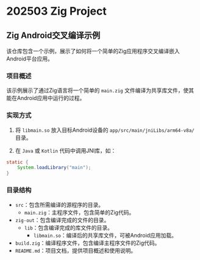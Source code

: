 # 202503 Zig Project

## Zig Android交叉编译示例

该仓库包含一个示例，展示了如何将一个简单的Zig应用程序交叉编译嵌入Android平台应用。

### 项目概述

该示例展示了通过Zig语言将一个简单的 `main.zig` 文件编译为共享库文件，使其能在Android应用中运行的过程。

### 实现方式

1. 将 `libmain.so` 放入目标Android设备的 `app/src/main/jniLibs/arm64-v8a/` 目录。

2. 在 `Java` 或 `Kotlin` 代码中调用JNI库，如：

```Java
static {
    System.loadLibrary("main");
}
```

### 目录结构

- `src`：包含所需编译的源程序的目录。
    - `main.zig`：主程序文件，包含简单的Zig代码。
- `zig-out`：包含编译完成的文件的目录。
    - `lib`：包含编译完成的库文件的目录。
        - `libmain.so`：编译后的共享库文件，可被Android应用加载。
- `build.zig`：编译程序文件，包含编译主程序文件的Zig代码。
- `README.md`：项目文档，提供项目概述和使用说明。
